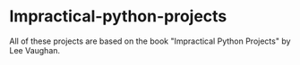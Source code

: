 # Impractical-python-projects
All of these projects are based on the book "Impractical Python Projects" by Lee Vaughan.
